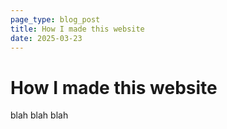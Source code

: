 ```yaml
---
page_type: blog_post
title: How I made this website
date: 2025-03-23
---
```

# How I made this website
blah blah blah